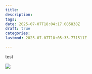 ```yaml
---
title:
description:
tags:
date: 2025-07-07T18:04:17.085838Z
draft: true
categories:
lastmod: 2025-07-07T18:05:33.771511Z

---
```



test


![](/images/2025/07/7C325F0D-8A94-4685-9A7C-22C0759A0CDB-22610-00000350D117D425.jpg)
